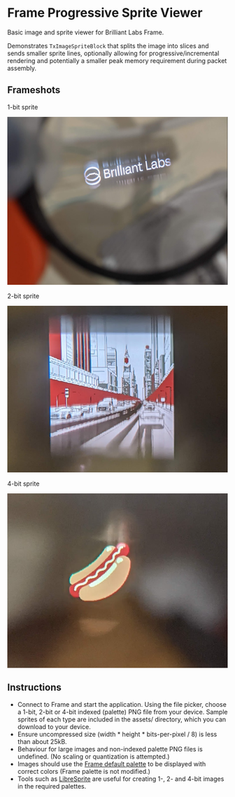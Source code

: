 # Frame Progressive Sprite Viewer

Basic image and sprite viewer for Brilliant Labs Frame.

Demonstrates `TxImageSpriteBlock` that splits the image into slices and sends smaller sprite lines, optionally allowing for progressive/incremental rendering and potentially a smaller peak memory requirement during packet assembly.

## Frameshots
1-bit sprite

![1-bit sprite](doc/frameshot1.png)

2-bit sprite

![2-bit sprite](doc/frameshot2.png)

4-bit sprite

![4-bit sprite](doc/frameshot3.png)

## Instructions

* Connect to Frame and start the application. Using the file picker, choose a 1-bit, 2-bit or 4-bit indexed (palette) PNG file from your device. Sample sprites of each type are included in the assets/ directory, which you can download to your device.
* Ensure uncompressed size (width * height * bits-per-pixel / 8) is less than about 25kB.
* Behaviour for large images and non-indexed palette PNG files is undefined. (No scaling or quantization is attempted.)
* Images should use the [Frame default palette](assets/palette-frame.aseprite) to be displayed with correct colors (Frame palette is not modified.)
* Tools such as [LibreSprite](https://libresprite.github.io/) are useful for creating 1-, 2- and 4-bit images in the required palettes.